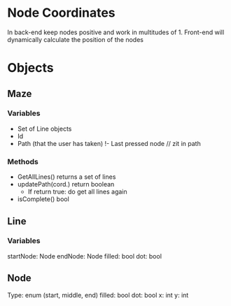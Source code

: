 # Node Coordinates
In back-end keep nodes positive and work in multitudes of 1. Front-end will dynamically calculate the position of the nodes

# Objects
## Maze 
### Variables
- Set of Line objects
- Id
- Path (that the user has taken)
!- Last pressed node  // zit in path

### Methods
- GetAllLines() returns a set of lines
- updatePath(cord.) return boolean
  - If return true: do get all lines again
- isComplete() bool

## Line 
### Variables
startNode: Node
endNode: Node
filled: bool
dot: bool

## Node
Type: enum (start, middle, end)
filled: bool
dot: bool
x: int
y: int
